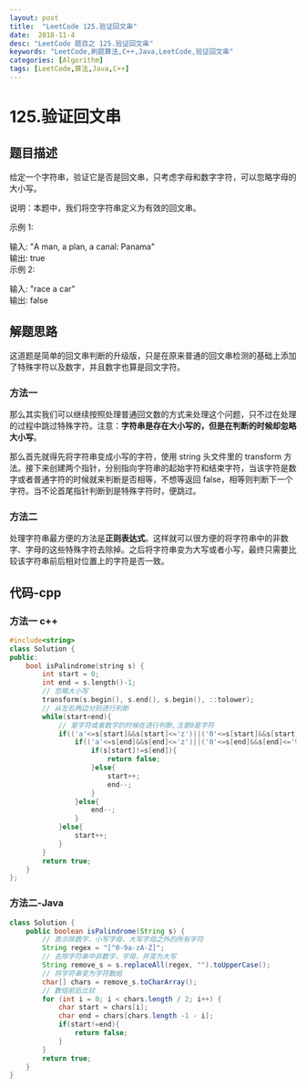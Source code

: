 ```yaml
---
layout: post
title:  "LeetCode 125.验证回文串"
date:  2018-11-4
desc: "LeetCode 题目之 125.验证回文串"
keywords: "LeetCode,刷题算法,C++,Java,LeetCode,验证回文串"
categories: [Algorithm]
tags: [LeetCode,算法,Java,C++]
---
```

# 125.验证回文串

## 题目描述

给定一个字符串，验证它是否是回文串，只考虑字母和数字字符，可以忽略字母的大小写。

说明：本题中，我们将空字符串定义为有效的回文串。

示例 1:

输入: "A man, a plan, a canal: Panama"<br/>
输出: true<br/>
示例 2:<br/>

输入: "race a car"<br/>
输出: false<br/>

## 解题思路

这道题是简单的回文串判断的升级版，只是在原来普通的回文串检测的基础上添加了特殊字符以及数字，并且数字也算是回文字符。

### 方法一

那么其实我们可以继续按照处理普通回文数的方式来处理这个问题，只不过在处理的过程中跳过特殊字符。注意：**字符串是存在大小写的，但是在判断的时候却忽略大小写**。

那么首先就得先将字符串变成小写的字符，使用 string 头文件里的 transform 方法。接下来创建两个指针，分别指向字符串的起始字符和结束字符，当该字符是数字或者普通字符的时候就来判断是否相等，不想等返回 false，相等则判断下一个字符。当不论首尾指针判断到是特殊字符时，便跳过。

### 方法二

处理字符串最方便的方法是**正则表达式**。这样就可以很方便的将字符串中的非数字、字母的这些特殊字符去除掉。之后将字符串变为大写或者小写，最终只需要比较该字符串前后相对位置上的字符是否一致。

## 代码-cpp

### 方法一 c++

```c++
#include<string>
class Solution {
public:
    bool isPalindrome(string s) {
        int start = 0;
        int end = s.length()-1;
        // 忽略大小写
        transform(s.begin(), s.end(), s.begin(), ::tolower);
        // 从左右两边分别进行判断
        while(start<end){
            // 是字符或者数字的时候在进行判断,注意0是字符
            if(('a'<=s[start]&&s[start]<='z')||('0'<=s[start]&&s[start]<='9'))             {
                if(('a'<=s[end]&&s[end]<='z')||('0'<=s[end]&&s[end]<='9')){
                    if(s[start]!=s[end]){
                        return false;
                    }else{
                        start++;
                        end--;
                    }
                }else{
                    end--;
                }
            }else{
                start++;
            }
        }
        return true;
    }
};
```

### 方法二-Java

```java
class Solution {
    public boolean isPalindrome(String s) {
        // 表示除数字、小写字母、大写字母之外的所有字符
        String regex = "[^0-9a-zA-Z]";
        // 去除字符串中非数字、字母，并变为大写
        String remove_s = s.replaceAll(regex, "").toUpperCase();
        // 将字符串变为字符数组
        char[] chars = remove_s.toCharArray();
        // 数组前后比较
        for (int i = 0; i < chars.length / 2; i++) {
			char start = chars[i];
			char end = chars[chars.length -1 - i];
			if(start!=end){
				return false;
			}
		}
        return true;
    }
}
```